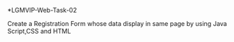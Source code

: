 *LGMVIP-Web-Task-02

Create a Registration Form whose data display in same page by using Java Script,CSS and HTML
